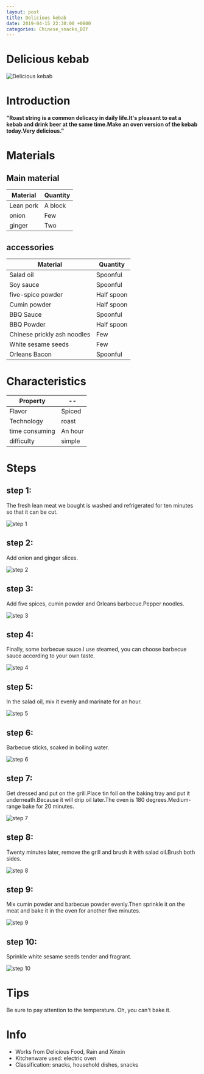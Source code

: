 ```yaml
---
layout: post
title: Delicious kebab
date: 2019-04-15 22:30:00 +0800
categories: Chinese_snacks_DIY
---
```


# Delicious kebab

![Delicious kebab]({{site.baseurl}}/img/450003/450003.jpg)

# Introduction

**"Roast string is a common delicacy in daily life.It's pleasant to eat a kebab and drink beer at the same time.Make an oven version of the kebab today.Very delicious."**

# Materials


## Main material

Material|Quantity
--|--
Lean pork|A block
onion|Few
ginger|Two

## accessories

Material|Quantity
--|--
Salad oil|Spoonful
Soy sauce|Spoonful
five-spice powder|Half spoon
Cumin powder|Half spoon
BBQ Sauce|Spoonful
BBQ Powder|Half spoon
Chinese prickly ash noodles|Few
White sesame seeds|Few
Orleans Bacon|Spoonful

# Characteristics

Property|--
--|--
Flavor|Spiced
Technology|roast
time consuming|An hour
difficulty|simple

# Steps

## step 1:

The fresh lean meat we bought is washed and refrigerated for ten minutes so that it can be cut.

![step 1]({{site.baseurl}}/img/450003/1.jpg)

## step 2:

Add onion and ginger slices.

![step 2]({{site.baseurl}}/img/450003/2.jpg)

## step 3:

Add five spices, cumin powder and Orleans barbecue.Pepper noodles.

![step 3]({{site.baseurl}}/img/450003/3.jpg)

## step 4:

Finally, some barbecue sauce.I use steamed, you can choose barbecue sauce according to your own taste.

![step 4]({{site.baseurl}}/img/450003/4.jpg)

## step 5:

In the salad oil, mix it evenly and marinate for an hour.

![step 5]({{site.baseurl}}/img/450003/5.jpg)

## step 6:

Barbecue sticks, soaked in boiling water.

![step 6]({{site.baseurl}}/img/450003/6.jpg)

## step 7:

Get dressed and put on the grill.Place tin foil on the baking tray and put it underneath.Because it will drip oil later.The oven is 180 degrees.Medium-range bake for 20 minutes.

![step 7]({{site.baseurl}}/img/450003/7.jpg)

## step 8:

Twenty minutes later, remove the grill and brush it with salad oil.Brush both sides.

![step 8]({{site.baseurl}}/img/450003/8.jpg)

## step 9:

Mix cumin powder and barbecue powder evenly.Then sprinkle it on the meat and bake it in the oven for another five minutes.

![step 9]({{site.baseurl}}/img/450003/9.jpg)

## step 10:

Sprinkle white sesame seeds tender and fragrant.

![step 10]({{site.baseurl}}/img/450003/10.jpg)

# Tips

Be sure to pay attention to the temperature. Oh, you can't bake it.

# Info

- Works from Delicious Food, Rain and Xinxin
- Kitchenware used: electric oven
- Classification: snacks, household dishes, snacks